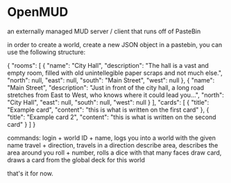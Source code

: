 # OpenMUD
an externally managed MUD server / client that runs off of PasteBin


in order to create a world, create a new JSON object in a pastebin, you can use the following structure:

{
"rooms": [
  {
    "name": "City Hall",
    "description": "The hall is a vast and empty room, filled with old unintellegible paper scraps and not much else.",
    "north": null,
    "east": null,
    "south": "Main Street",
    "west": null
  },
  {
    "name": "Main Street",
    "description": "Just in front of the city hall, a long road stretches from East to West, who knows where it could lead you...",
    "north": "City Hall",
    "east": null,
    "south": null,
    "west": null
  }
],
"cards": [
  {
    "title": "Example card",
    "content": "this is what is written on the first card"
  },
  {
    "title": "Example card 2",
    "content": "this is what is written on the second card"
  }
]
}

commands:
login + world ID + name, logs you into a world with the given name
travel + direction, travels in a direction
describe area, describes the area around you
roll + number, rolls a dice with that many faces
draw card, draws a card from the global deck for this world

that's it for now.